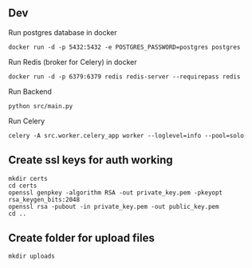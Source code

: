 ## Dev

Run postgres database in docker

```
docker run -d -p 5432:5432 -e POSTGRES_PASSWORD=postgres postgres
```

Run Redis (broker for Celery) in docker

```
docker run -d -p 6379:6379 redis redis-server --requirepass redis
```

Run Backend

```
python src/main.py
```

Run Celery

```
celery -A src.worker.celery_app worker --loglevel=info --pool=solo
```

## Create ssl keys for auth working

```
mkdir certs 
cd certs
openssl genpkey -algorithm RSA -out private_key.pem -pkeyopt rsa_keygen_bits:2048
openssl rsa -pubout -in private_key.pem -out public_key.pem
cd ..
```

## Create folder for upload files

```
mkdir uploads
```
